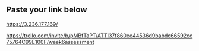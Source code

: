 ## Paste your link below
https://3.236.177.169/

https://trello.com/invite/b/pMBfTaPT/ATTI37f860ee44536d9babdc66592cc75764C99E100F/week6assessment